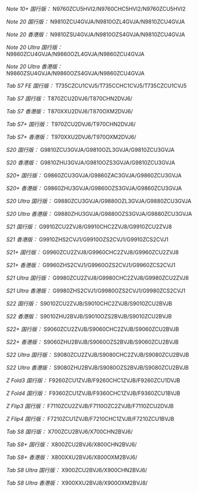 *Note 10+ 国行版：*
N9760ZCU5HVI2/N9760CHC5HVI2/N9760ZCU5HVI2

*Note 20 国行版：*
N9810ZCU4GVJA/N9810OZL4GVJA/N9810ZCU4GVJA

*Note 20 香港版：*
N9810ZSU4GVJA/N9810OZS4GVJA/N9810ZCU4GVJA

*Note 20 Ultra 国行版：*
N9860ZCU4GVJA/N9860OZL4GVJA/N9860ZCU4GVJA

*Note 20 Ultra 香港版：*
N9860ZSU4GVJA/N9860OZS4GVJA/N9860ZCU4GVJA

*Tab S7 FE 国行版：*
T735CZCU1CVJ5/T735CCHC1CVJ5/T735CZCU1CVJ5

*Tab S7 国行版：*
T870ZCU2DVJ6/T870CHN2DVJ6/

*Tab S7 香港版：*
T870XXU2DVJ6/T870OXM2DVJ6/

*Tab S7+ 国行版：*
T970ZCU2DVJ6/T970CHN2DVJ6/

*Tab S7+ 香港版：*
T970XXU2DVJ6/T970OXM2DVJ6/

*S20 国行版：*
G9810ZCU3GVJA/G9810OZL3GVJA/G9810ZCU3GVJA

*S20 香港版：*
G9810ZHU3GVJA/G9810OZS3GVJA/G9810ZCU3GVJA

*S20+ 国行版：*
G9860ZCU3GVJA/G9860ZAC3GVJA/G9860ZCU3GVJA

*S20+ 香港版：*
G9860ZHU3GVJA/G9860OZS3GVJA/G9860ZCU3GVJA

*S20 Ultra 国行版：*
G9880ZCU3GVJA/G9880OZL3GVJA/G9880ZCU3GVJA

*S20 Ultra 香港版：*
G9880ZHU3GVJA/G9880OZS3GVJA/G9880ZCU3GVJA

*S21 国行版：*
G9910ZCU2ZVJ8/G9910CHC2ZVJ8/G9910ZCU2ZVJ8

*S21 香港版：*
G9910ZHS2CVJ1/G9910OZS2CVJ1/G9910ZCS2CVJ1

*S21+ 国行版：*
G9960ZCU2ZVJ8/G9960CHC2ZVJ8/G9960ZCU2ZVJ8

*S21+ 香港版：*
G9960ZHS2CVJ1/G9960OZS2CVJ1/G9960ZCS2CVJ1

*S21 Ultra 国行版：*
G9980ZCU2ZVJ8/G9980CHC2ZVJ8/G9980ZCU2ZVJ8

*S21 Ultra 香港版：*
G9980ZHS2CVJ1/G9980OZS2CVJ1/G9980ZCS2CVJ1

*S22 国行版：*
S9010ZCU2ZVJB/S9010CHC2ZVJB/S9010ZCU2BVJB

*S22 香港版：*
S9010ZHU2BVJB/S9010OZS2BVJB/S9010ZCU2BVJB

*S22+ 国行版：*
S9060ZCU2ZVJB/S9060CHC2ZVJB/S9060ZCU2BVJB

*S22+ 香港版：*
S9060ZHU2BVJB/S9060OZS2BVJB/S9060ZCU2BVJB

*S22 Ultra 国行版：*
S9080ZCU2ZVJB/S9080CHC2ZVJB/S9080ZCU2BVJB

*S22 Ultra 香港版：*
S9080ZHU2BVJB/S9080OZS2BVJB/S9080ZCU2BVJB

*Z Fold3 国行版：*
F9260ZCU1ZVJB/F9260CHC1ZVJB/F9260ZCU1DVJB

*Z Fold4 国行版：*
F9360ZCU1ZVJB/F9360CHC1ZVJB/F9360ZCU1BVJB

*Z Flip3 国行版：*
F7110ZCU2ZVJB/F7110OZC2ZVJB/F7110ZCU2DVJB

*Z Flip4 国行版：*
F7210ZCU1ZVJB/F7210CHC1ZVJB/F7210ZCU1BVJB

*Tab S8 国行版：*
X700ZCU2BVJ6/X700CHN2BVJ6/

*Tab S8+ 国行版：*
X800ZCU2BVJ6/X800CHN2BVJ6/

*Tab S8+ 香港版：*
X800XXU2BVJ6/X800OXM2BVJ6/

*Tab S8 Ultra 国行版：*
X900ZCU2BVJ6/X900CHN2BVJ6/

*Tab S8 Ultra 香港版：*
X900XXU2BVJ8/X900OXM2BVJ8/

